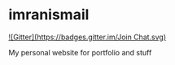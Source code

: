 imranismail
===========
[![Gitter](https://badges.gitter.im/Join Chat.svg)](https://gitter.im/imranismail/portfolio?utm_source=badge&utm_medium=badge&utm_campaign=pr-badge&utm_content=badge)

My personal website for portfolio and stuff
